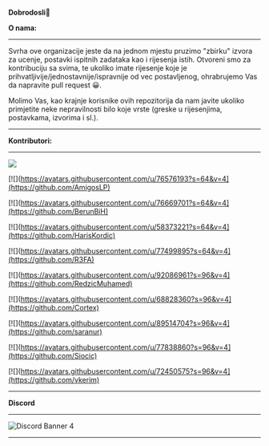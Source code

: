 **Dobrodosli**👋


**O nama:**
<hr>
Svrha ove organizacije jeste da na jednom mjestu pruzimo "zbirku" izvora za ucenje, postavki ispitnih zadataka kao i rijesenja istih. Otvoreni smo za kontribuciju sa svima, te ukoliko imate rijesenje koje je prihvatljivije/jednostavnije/ispravnije od vec postavljenog, ohrabrujemo Vas da napravite pull request 😀.

Molimo Vas, kao krajnje korisnike ovih repozitorija da nam javite ukoliko primjetite neke nepravilnosti bilo koje vrste (greske u rijesenjima, postavkama, izvorima i sl.).
<hr>

**Kontributori:**
<hr>

[![](https://avatars.githubusercontent.com/u/58472052?s=96&v=4)](https://github.com/AdivonSlav) 
<br>

[![](https://avatars.githubusercontent.com/u/76576193?s=64&v=4](https://github.com/AmigosLP)


[![](https://avatars.githubusercontent.com/u/76669701?s=64&v=4](https://github.com/BerunBiH)

[![](https://avatars.githubusercontent.com/u/58373221?s=64&v=4](https://github.com/HarisKordic)

[![](https://avatars.githubusercontent.com/u/77499895?s=64&v=4](https://github.com/R3FA)

[![](https://avatars.githubusercontent.com/u/92086961?s=96&v=4](https://github.com/RedzicMuhamed)

[![](https://avatars.githubusercontent.com/u/68828360?s=96&v=4](https://github.com/Cortex)

[![](https://avatars.githubusercontent.com/u/89514704?s=96&v=4](https://github.com/saranur)

[![](https://avatars.githubusercontent.com/u/77838860?s=96&v=4](https://github.com/Siocic)

[![](https://avatars.githubusercontent.com/u/72450575?s=96&v=4](https://github.com/vkerim)


<hr>

**Discord**
<hr>


![Discord Banner 4](https://discordapp.com/api/guilds/787773373748740128/widget.png?style=banner4)


<hr>

